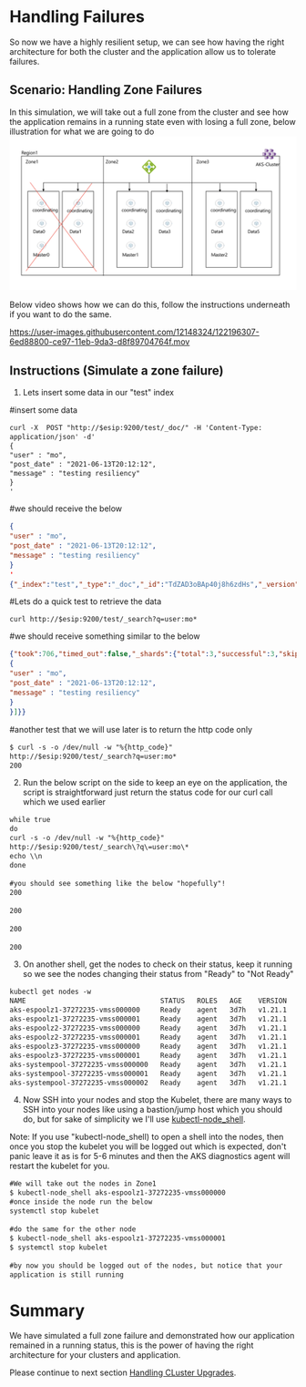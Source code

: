 # Handling Failures

So now we have a highly resilient setup, we can see how having the right architecture for both the cluster and the application allow us to tolerate failures.

## Scenario: Handling Zone Failures 

In this simulation, we will take out a full zone from the cluster and see how the application remains in a running state even with losing a full zone, below illustration for what we are going to do
![Handling Zone Failures](es-cluster-zone-failure.png)




Below video shows how we can do this, follow the instructions underneath if you want to do the same. 

https://user-images.githubusercontent.com/12148324/122196307-6ed88800-ce97-11eb-9da3-d8f89704764f.mov



## Instructions (Simulate a zone failure)

1. Lets insert some data in our "test" index

#insert some data 
```shell
curl -X  POST "http://$esip:9200/test/_doc/" -H 'Content-Type: application/json' -d'
{
"user" : "mo",
"post_date" : "2021-06-13T20:12:12",
"message" : "testing resiliency"
}
'
```
#we should receive the below
```json
{
"user" : "mo",
"post_date" : "2021-06-13T20:12:12",
"message" : "testing resiliency"
}
'
{"_index":"test","_type":"_doc","_id":"TdZAD3oBAp40j8h6zdHs","_version":1,"result":"created","_shards":{"total":2,"successful":2,"failed":0},"_seq_no":0,"_primary_term":1}       
```

#Lets do a quick test to retrieve the data
```shell
curl http://$esip:9200/test/_search?q=user:mo*
```
#we should receive something similar to the below
```json
{"took":706,"timed_out":false,"_shards":{"total":3,"successful":3,"skipped":0,"failed":0},"hits":{"total":{"value":1,"relation":"eq"},"max_score":1.0,"hits":[{"_index":"test","_type":"_doc","_id":"TdZAD3oBAp40j8h6zdHs","_score":1.0,"_source":
{
"user" : "mo",
"post_date" : "2021-06-13T20:12:12",
"message" : "testing resiliency"
}
}]}}
```
#another test that we will use later is to return the http code only
```shell
$ curl -s -o /dev/null -w "%{http_code}" http://$esip:9200/test/_search?q=user:mo*
200
```

2. Run the below script on the side to keep an eye on the application, the script is straightforward just return the status code for our curl call which we used earlier

```shell
while true
do
curl -s -o /dev/null -w "%{http_code}" http://$esip:9200/test/_search\?q\=user:mo\*
echo \\n
done

#you should see something like the below "hopefully"!
200

200

200

200
```

3. On another shell, get the nodes to check on their status, keep it running so we see the nodes changing their status from "Ready" to "Not Ready"
```shell 
kubectl get nodes -w 
NAME                                 STATUS   ROLES   AGE    VERSION
aks-espoolz1-37272235-vmss000000     Ready    agent   3d7h   v1.21.1
aks-espoolz1-37272235-vmss000001     Ready    agent   3d7h   v1.21.1
aks-espoolz2-37272235-vmss000000     Ready    agent   3d7h   v1.21.1
aks-espoolz2-37272235-vmss000001     Ready    agent   3d7h   v1.21.1
aks-espoolz3-37272235-vmss000000     Ready    agent   3d7h   v1.21.1
aks-espoolz3-37272235-vmss000001     Ready    agent   3d7h   v1.21.1
aks-systempool-37272235-vmss000000   Ready    agent   3d7h   v1.21.1
aks-systempool-37272235-vmss000001   Ready    agent   3d7h   v1.21.1
aks-systempool-37272235-vmss000002   Ready    agent   3d7h   v1.21.1
```

4. Now SSH into your nodes and stop the Kubelet, there are many ways to SSH into your nodes like using a bastion/jump host which you should do, but for sake of simplicity we I'll use [kubectl-node_shell](https://github.com/kvaps/kubectl-node-shell).

Note: If you use "kubectl-node_shell) to open a shell into the nodes, then once you stop the kubelet you will be logged out which is expected, don't panic leave it as is for 5-6 minutes and then the AKS diagnostics agent will restart the kubelet for you. 

```shell 
#We will take out the nodes in Zone1 
$ kubectl-node_shell aks-espoolz1-37272235-vmss000000
#once inside the node run the below
systemctl stop kubelet

#do the same for the other node 
$ kubectl-node_shell aks-espoolz1-37272235-vmss000001
$ systemctl stop kubelet

#by now you should be logged out of the nodes, but notice that your application is still running
```



# Summary
We have simulated a full zone failure and demonstrated how our application remained in a running status, this is the power of having the right architecture for your clusters and application. 

Please continue to next section [Handling CLuster Upgrades](handling_upgrades.md).


